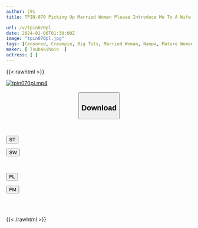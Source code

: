 ```yaml
---
author: j91
title: TPIN-070 Picking Up Married Women Please Introduce Me To A Wife Who Is Sexier Than You! Married Woman Hoi Hoi 3 Hours + 29 Minutes Expanded Version

url: /v/tpin070pl
date: 2024-01-06T01:30:00Z
image: "tpin070pl.jpg"
tags: [Censored, Creampie, Big Tits, Married Woman, Nampa, Mature Woman	]
maker: [ Tsubakihoin  ]
actress: [ ]
---
```



{{< rawhtml >}}

<div class="video" data-videoid="O7KVwdX3K3CZP8W">
    <a href="javascript:;">
        <img src="/v/tpin070pl/tpin070pl.jpg" width="WIDTH" height="HEIGHT" alt="tpin070pl.mp4" loading="lazy">
    </a>
</div>

<script type="text/javascript" src="https://j91.asia/asset/on-demand-st.js"></script>

<br>
  <link rel="stylesheet" href="https://j91.asia/asset/bs5.css">
  
  <center>
  <button class="btn btn-primary" type="button" data-bs-toggle="collapse" data-bs-target=".multi-collapse" aria-expanded="false" aria-controls="multiCollapseExample1 multiCollapseExample2"><h2>Download</h2></button></center>
</p>
<div class="row">
  <div class="col">
    <div class="collapse multi-collapse" id="multiCollapseExample1">
      <div class="card card-body">
	      	      <br>
<div class="buttons">  
<p><a href="https://streamtape.to/v/O7KVwdX3K3CZP8W" target="_blank"><button class="btn-hover color-3"><i class="fa fa-download"></i> ST</button></a></p>
<p><a href="https://flaswish.com/75889vieg68u" target="_blank"><button class="btn-hover color-2"><i class="fa fa-download"></i> SW</button></a></p></div>
    </div>
  </div>
</div>
  <div class="col">
    <div class="collapse multi-collapse" id="multiCollapseExample2">
      <div class="card card-body">
	      <br>
<div class="buttons">
<p><a href="javascript:;" target="_blank"><button class="btn-hover color-9"><i class="fa fa-download"></i> FL</button></a></p>
<p><a href="javascript:;" target="_blank"><button class="btn-hover color-8"><i class="fa fa-download"></i> FM</button></a></p></div>
<br><br>
      </div>
    </div>
  </div>
</div>

{{< /rawhtml >}}